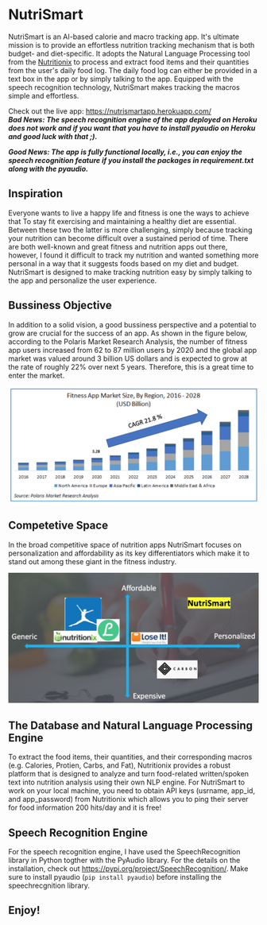 # NutriSmart

NutriSmart is an AI-based calorie and macro tracking app. It's ultimate mission is to provide an effortless nutrition tracking mechanism that is both budget- and diet-specific. It adopts the Natural Language Processing tool from the [Nutritionix](https://www.nutritionix.com/) to process and extract food items and their quantities from the user's daily food log. The daily food log can either be provided in a text box in the app or by simply talking to the app. Equipped with the speech recognition technology, NutriSmart makes tracking the macros simple and effortless. 

Check out the live app: https://nutrismartapp.herokuapp.com/ <br />
**_Bad News: The speech recognition engine of the app deployed on Heroku does not work and if you want that you have to install pyaudio on Heroku and good luck with that ;)._**

**_Good News: The app is fully functional locally, i.e., you can enjoy the speech recognition feature if you install the packages in requirement.txt along with the pyaudio._**

## Inspiration
Everyone wants to live a happy life and fitness is one the ways to achieve that
To stay fit exercising and maintaining a healthy diet are essential. Between these two the latter is more challenging, simply because tracking your nutrition can become difficult over a sustained period of time. There are both well-known and great fitness and nutrition apps out there, however, I found it difficult to track my nutrition and wanted something more personal in a way that it suggests foods based on my diet and budget. NutriSmart is designed to make tracking nutrition easy by simply talking to the app and personalize the user experience. 

## Bussiness Objective
In addition to a solid vision, a good bussiness perspective and a potential to grow are crucial for the success of an app. As shown in the figure below, according to the Polaris Market Research Analysis, the number of fitness app users increased from 62 to 87 million users by 2020 and the global app market was valued around 3 billion US dollars and is expected to grow at the rate of roughly 22% over next 5 years. Therefore, this is a great time to enter the market. 

![Image of Landing Page](images/Fitness_App_Market_Growth.png)

## Competetive Space
In the broad competitive space of nutrition apps NutriSmart focuses on personalization and affordability as its key differentiators which make it to stand out among these giant in the fitness industry.

![Image of Landing Page](images/competitive_space.png)

## The Database and Natural Language Processing Engine
To extract the food items, their quantities, and their corresponding macros (e.g. Calories, Protien, Carbs, and Fat), Nutritionix provides a robust platform that is designed to analyze and turn food-related written/spoken text into nutrition analysis using their own NLP engine. For NutriSmart to work on your local machine, you need to obtain API keys (usrname, app_id, and app_password) from Nutritionix which allows you to ping their server for food information 200 hits/day and it is free! 

## Speech Recognition Engine
For the speech recognition engine, I have used the SpeechRecognition library in Python togther with the PyAudio library. For the details on the installation, check out https://pypi.org/project/SpeechRecognition/. Make sure to install pyaudio (`pip install pyaudio`) before installing the speechrecgnition library.

## Enjoy!
